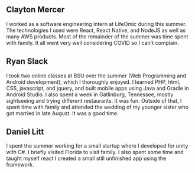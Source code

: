 ## Clayton Mercer

I worked as a software engineering intern at LifeOmic during this summer. The technologies I used were React, React Native, and NodeJS as well as many AWS products. Most of the remainder of the summer was time spent with family. It all went very well considering COVID so I can't complain. 

## Ryan Slack

I took two online classes at BSU over the summer (Web Programming and Android development), which I thoroughly enjoyed. I learned PHP, html, CSS, javascript, and jquery, and built mobile apps using Java and Gradle in Android Studio. I also spent a week in Gatlinburg, Tennessee, mostly sightseeing and trying different restaurants. It was fun. Outside of that, I spent time with family and attended the wedding of my younger sister who got married in late August. It was a good time.

## Daniel Litt

I spent the summer working for a small startup where I developed for unity with C#. I briefly visited Florida to visit family. I also spent some time and taught myself react I created a small still unfinished app using the framework.